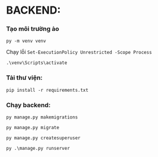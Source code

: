# BACKEND:

### Tạo môi trường ảo

`py -m venv venv`

Chạy lỗi `Set-ExecutionPolicy Unrestricted -Scope Process`

`.\venv\Scripts\activate`

### Tải thư viện:

`pip install -r requirements.txt`

### Chạy backend: 

`py manage.py makemigrations`

`py manage.py migrate`

`py manage.py createsuperuser`

`py .\manage.py runserver`
